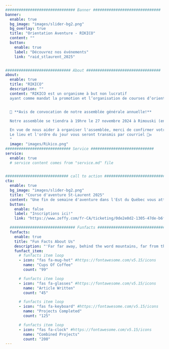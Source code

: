 ```yaml
---
############################### Banner ##############################
banner:
  enable: true
  bg_image: "images/slider-bg2.png"
  bg_overlay: true
  title: "Orientation Aventure - RIKICO"
  content: ""
  button:
    enable: true
    label: "Découvrez nos événements"
    link: "raid_stlaurent_2025"


############################# About #################################
about:
  enable: true
  title: "RIKICO"
  description: ""
  content: "RIKICO est un organisme à but non lucratif
  ayant comme mandat la promotion et l’organisation de courses d’orientation et d’aventure au Bas-Saint-Laurent.


  📣 **Avis de convocation de notre assemblée générale annuelle!**

  Notre assemblée se tiendra à 19hre le 27 novembre 2024 à Rimouski (en présence seulement, lieu à confirmer). Seuls les membres actifs (personne ayant participer à une course dans les 2 dernières années) peuvent y assister et y voter.

  En vue de nous aider à organiser l'assemblée, merci de confirmer votre présence en utilisant ce lien: https://forms.gle/42GQuT6F487Xtnr76
  Le lieu et l'ordre du jour vous seront transmis par courriel 📧✉️
  "
  image: "images/Rikico.png"
############################# Service ############################
service:
  enable: true
  # service content comes from "service.md" file


############################ call to action ###########################
cta:
  enable: true
  bg_image: "images/slider-bg2.png"
  title: "Course d'aventure St-Laurent 2025"
  content: "Une fin de semaine d'aventure dans l'Est du Québec vous attend!"
  button:
    enable: false
    label: "Inscriptions ici!"
    link: "https://www.zeffy.com/fr-CA/ticketing/0de2e0d2-1305-47de-b6fb-bd52251ff1b1"

  ############################# Funfacts ###############################
  funfacts:
    enable: true
    title: "Fun Facts About Us"
    description: "'Far far away, behind the word mountains, far from the countries Vokalia and Consonantia, <br> there live the blind texts. Separated they live in Bookmarksgrove right at the coast of the Semantics'"
    funfact_item:
      # funfacts item loop
      - icon: "fas fa-mug-hot" #https://fontawesome.com/v5.15/icons
        name: "Cups Of Coffee"
        count: "99"

      # funfacts item loop
      - icon: "fas fa-glasses" #https://fontawesome.com/v5.15/icons
        name: "Article Written"
        count: "45"

      # funfacts item loop
      - icon: "fas fa-keyboard" #https://fontawesome.com/v5.15/icons
        name: "Projects Completed"
        count: "125"

      # funfacts item loop
      - icon: "fas fa-clock" #https://fontawesome.com/v5.15/icons
        name: "Combined Projects"
        count: "200"
---
```


